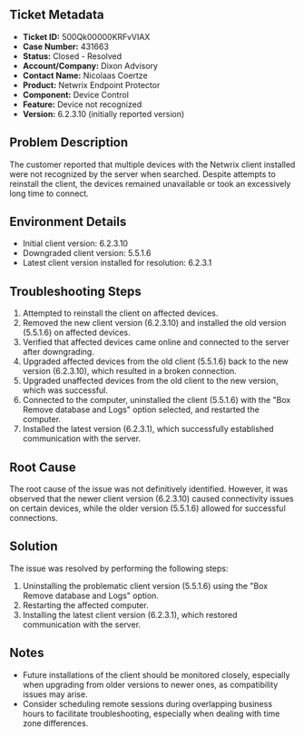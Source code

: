 ## Ticket Metadata
- **Ticket ID:** 500Qk00000KRFvVIAX
- **Case Number:** 431663
- **Status:** Closed - Resolved
- **Account/Company:** Dixon Advisory
- **Contact Name:** Nicolaas Coertze
- **Product:** Netwrix Endpoint Protector
- **Component:** Device Control
- **Feature:** Device not recognized
- **Version:** 6.2.3.10 (initially reported version)

## Problem Description
The customer reported that multiple devices with the Netwrix client installed were not recognized by the server when searched. Despite attempts to reinstall the client, the devices remained unavailable or took an excessively long time to connect.

## Environment Details
- Initial client version: 6.2.3.10
- Downgraded client version: 5.5.1.6
- Latest client version installed for resolution: 6.2.3.1

## Troubleshooting Steps
1. Attempted to reinstall the client on affected devices.
2. Removed the new client version (6.2.3.10) and installed the old version (5.5.1.6) on affected devices.
3. Verified that affected devices came online and connected to the server after downgrading.
4. Upgraded affected devices from the old client (5.5.1.6) back to the new version (6.2.3.10), which resulted in a broken connection.
5. Upgraded unaffected devices from the old client to the new version, which was successful.
6. Connected to the computer, uninstalled the client (5.5.1.6) with the "Box Remove database and Logs" option selected, and restarted the computer.
7. Installed the latest version (6.2.3.1), which successfully established communication with the server.

## Root Cause
The root cause of the issue was not definitively identified. However, it was observed that the newer client version (6.2.3.10) caused connectivity issues on certain devices, while the older version (5.5.1.6) allowed for successful connections.

## Solution
The issue was resolved by performing the following steps:
1. Uninstalling the problematic client version (5.5.1.6) using the "Box Remove database and Logs" option.
2. Restarting the affected computer.
3. Installing the latest client version (6.2.3.1), which restored communication with the server.

## Notes
- Future installations of the client should be monitored closely, especially when upgrading from older versions to newer ones, as compatibility issues may arise.
- Consider scheduling remote sessions during overlapping business hours to facilitate troubleshooting, especially when dealing with time zone differences.